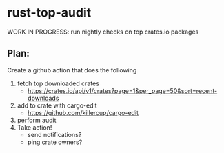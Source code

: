 # rust-top-audit
WORK IN PROGRESS: run nightly checks on top crates.io packages

## Plan:
Create a github action that does the following
1. fetch top downloaded crates
    * https://crates.io/api/v1/crates?page=1&per_page=50&sort=recent-downloads
2. add to crate with cargo-edit
    * https://github.com/killercup/cargo-edit
3. perform audit
4. Take action!
    * send notifications? 
    * ping crate owners?
